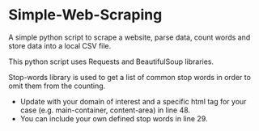 # Simple-Web-Scraping
A simple python script to scrape a website, parse data, count words and store data into a local CSV file.

This python script uses Requests and BeautifulSoup libraries.

Stop-words library is used to get a list of common stop words in order to omit them from the counting.

- Update with your domain of interest and a specific html tag for your case (e.g. main-container, content-area) in line 48.
- You can include your own defined stop words in line 29.
